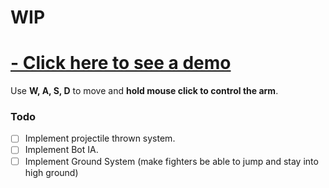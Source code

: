 # WIP

# [- Click here to see a demo](https://vitorfigm.github.io/Physics-simulation/)
Use **W, A, S, D** to move and **hold mouse click to control the arm**. 

### Todo
- [ ] Implement projectile thrown system.
- [ ] Implement Bot IA.
- [ ] Implement Ground System (make fighters be able to jump and stay into high ground)
